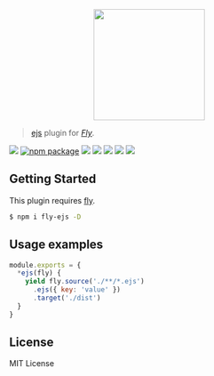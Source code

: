 <div align="center">
  <a href="http://github.com/flyjs/fly">
    <img width=200px  src="https://cloud.githubusercontent.com/assets/8317250/8733685/0be81080-2c40-11e5-98d2-c634f076ccd7.png">
  </a>
</div>

> [ejs](https://github.com/mde/ejs) plugin for _[Fly][fly]_.

[![][fly-badge]][fly]
[![npm package][npm-ver-link]][npm-pkg-link]
[![][travis-badge]][travis-link]
[![][appveyor-badge]][appveyor-link]
[![][climate-badge]][climate-link]
[![][david-badge]][david-link]
[![][david-dev-badge]][david-dev-link]


## Getting Started
This plugin requires [fly](https://github.com/flyjs/fly).

```sh
$ npm i fly-ejs -D
```

## Usage examples

```js
module.exports = {
  *ejs(fly) {
    yield fly.source('./**/*.ejs')
      .ejs({ key: 'value' })
      .target('./dist')
  }
}
```

## License
MIT License

[mit]:             http://opensource.org/licenses/MIT
[author]:          https://github.com/pine
[fly]:             https://www.github.com/flyjs/fly
[fly-badge]:       https://img.shields.io/badge/fly-JS-05B3E1.svg?style=flat-square
[mit-badge]:       https://img.shields.io/badge/license-MIT-444444.svg?style=flat-square
[npm-pkg-link]:    https://www.npmjs.org/package/fly-ejs
[npm-ver-link]:    https://img.shields.io/npm/v/fly-ejs.svg?style=flat-square
[travis-link]:     https://travis-ci.org/pine/fly-ejs
[travis-badge]:    http://img.shields.io/travis/pine/fly-ejs.svg?style=flat-square
[appveyor-link]:   https://ci.appveyor.com/project/pine/fly-ejs/branch/master
[appveyor-badge]:  https://img.shields.io/appveyor/ci/pine/fly-ejs/master.svg?style=flat-square
[david-link]:      https://david-dm.org/pine/fly-ejs
[david-badge]:     https://img.shields.io/david/pine/fly-ejs.svg?style=flat-square
[david-dev-link]:  https://david-dm.org/pine/fly-ejs#info=devDependencies&view=table
[david-dev-badge]: https://img.shields.io/david/dev/pine/fly-ejs.svg?style=flat-square
[climate-link]:    https://codeclimate.com/github/pine/fly-ejs
[climate-badge]:   https://img.shields.io/codeclimate/github/pine/fly-ejs.svg?style=flat-square
